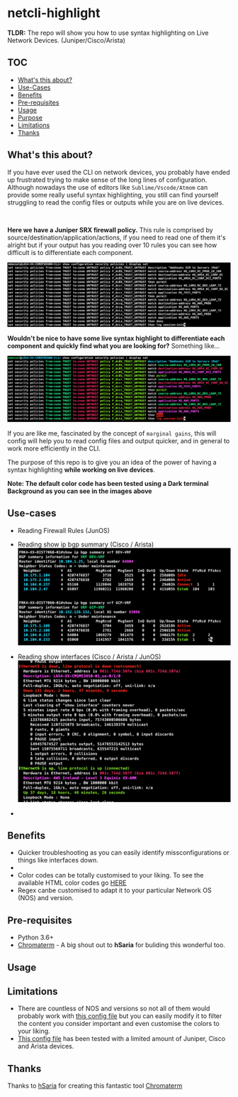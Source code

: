 # netcli-highlight
**TLDR:** The repo will show you how to use syntax highlighting on Live Network Devices. (Juniper/Cisco/Arista)


## TOC
* [What's this about?](#what's-this-about?)
* [Use-Cases](#use-cases)
* [Benefits](#benefits)
* [Pre-requisites](#pre-requisites)
* [Usage](#usage)
* [Purpose](#purpose)
* [Limitations](#limitations)
* [Thanks](#thanks)



## What's this about?
If you have ever used the CLI on network devices, you probably have ended up frustrated trying to make sense of the long lines of configuration. Although nowadays the use of editors like `Sublime/Vscode/Atmom` can provide some really useful syntax highlighting, you still can find yourself struggling to read the config files or outputs while you are on live devices.

<br/>

**Here we have a Juniper SRX firewall policy.** This rule is comprised by source/destination/application/actions, if you need to read one of them it's alright but if your output has you reading over 10 rules you can see how difficult is to differentiate each component.

![Junos FW Rule](resources/Junos_Sec_Pol.png)

**Wouldn't be nice to have some live syntax highlight to differentiate each component and quickly find what you are looking for?** Something like...

![Junos Colored FW Rule](resources/Junos_Sec_Pol-Colored.png)

If you are like me, fascinated by the concept of `marginal gains`, this will config will help you to read config files and output quicker, and in general to work more efficiently in the CLI.

The purpose of this repo is to give you an idea of the power of having a syntax highlighting **while working on live devices**.

**Note: The default color code has been tested using a Dark terminal Background as you can see in the images above**

## Use-cases
- Reading Firewall Rules (JunOS)
- Reading show ip bgp summary (Cisco / Arista)
![Show ip bgp summary](resources/show_ip_bgp_summary.png)

- Reading show interfaces (Cisco / Arista / JunOS)
![Show interfaces](resources/show_int.png)

- 


## Benefits
- Quicker troubleshooting as you can easily identify missconfigurations or things like interfaces down.
-  
- Color codes can be totally customised to your liking. To see the available HTML color codes go [HERE](https://htmlcolorcodes.com/)
- Regex canbe customised to adapt it to  your particular Network OS (NOS) and version.


## Pre-requisites
 - Python 3.6+
 - [Chromaterm](https://github.com/hSaria/ChromaTerm) - A big shout out to **hSaria** for buliding this wonderful too.


## Usage




## Limitations
- There are countless of NOS and versions so not all of them would probably work with [this config file](.chromaterm.yml) but you can easily modify it to filter the content you consider important and even customise the colors to your liking.
- [This config file](.chromaterm.yml) has been tested with a limited amount of Juniper, Cisco and Arista devices.

## Thanks
Thanks to [hSaria](https://github.com/hSaria) for creating this fantastic tool [Chromaterm](https://github.com/hSaria/ChromaTerm)